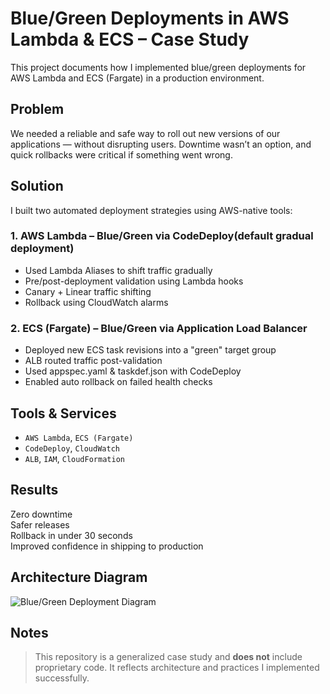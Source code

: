 # Blue/Green Deployments in AWS Lambda & ECS – Case Study

This project documents how I implemented blue/green deployments for AWS Lambda and ECS (Fargate) in a production environment.

## Problem

We needed a reliable and safe way to roll out new versions of our applications — without disrupting users. Downtime wasn’t an option, and quick rollbacks were critical if something went wrong.

## Solution

I built two automated deployment strategies using AWS-native tools:

### 1. AWS Lambda – Blue/Green via CodeDeploy(default gradual deployment)

- Used Lambda Aliases to shift traffic gradually
- Pre/post-deployment validation using Lambda hooks
- Canary + Linear traffic shifting
- Rollback using CloudWatch alarms

### 2. ECS (Fargate) – Blue/Green via Application Load Balancer

- Deployed new ECS task revisions into a "green" target group
- ALB routed traffic post-validation
- Used appspec.yaml & taskdef.json with CodeDeploy
- Enabled auto rollback on failed health checks

## Tools & Services

- `AWS Lambda`, `ECS (Fargate)`
- `CodeDeploy`, `CloudWatch`
- `ALB`, `IAM`, `CloudFormation`

## Results

Zero downtime  
Safer releases  
Rollback in under 30 seconds  
Improved confidence in shipping to production

## Architecture Diagram

![Blue/Green Deployment Diagram](diagrams/bluegreen-lambda-ecs.png)

## Notes

> This repository is a generalized case study and **does not** include proprietary code. It reflects architecture and practices I implemented successfully.
